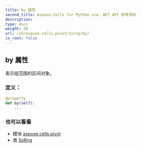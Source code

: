 ```yaml
---
title: by 属性
second_title: Aspose.Cells for Python via .NET API 参考资料
description:
type: docs
weight: 30
url: /zh/aspose.cells.pivot/sxrng/by/
is_root: false
---
```

## by 属性

表示组范围的区间对象。
### 定义：
```python
@property
def by(self):
    ...
```

### 也可以看看
* 模块 [aspose.cells.pivot](../../)
* 类 [SxRng](/cells/python-net/zh/aspose.cells.pivot/sxrng)
